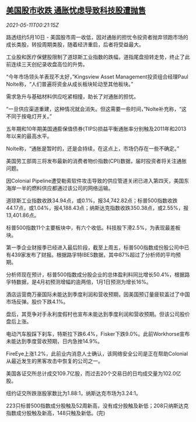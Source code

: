 <!--1620693064000-->
[美国股市收跌 通胀忧虑导致科技股遭抛售](https://cn.reuters.com/article/usa-stocks-0510-mon-idCNKBS2CS00Z)
------

<div><i>2021-05-11T00:21:15Z</i></div><p>路透纽约5月10日 - 美国股市周一收低，因对通胀的担忧令投资者抛弃领跑市场的成长类股，转投周期类股，随着经济重启，后者将受益最大。</p><p>工业股和医疗保健股限制了道琼斯工业指数的跌幅，道指尾盘扭转走势，终止了此前连续三天创纪录收盘高位的升势。</p><p>“今年市场领头羊表现不太好，”Kingsview Asset Management投资组合经理Paul Nolte称，“人们普遍将资金从成长板块轮动至其他板块。”</p><p>需求急升与基础材料供应吃紧相撞，助长了对通胀的担忧。</p><p>“一旦供应渠道重建，这种情况就会消失。但这需要一些时间，”Nolte补充称，“这不同于按电灯开关。”</p><p>五年期和10年期美国通膨保值债券(TIPS)损益平衡通胀率分别触及2011年和2013年以来的最高水平。</p><p>Nolte称，“通胀是暂时的，还是会持续，在这点上，市场仍存在一些不确定。”</p><p>美国劳工部周三将发布最新的消费者物价指数(CPI)数据，届时投资者将关注通胀问题。</p><p>因Colonial Pipeline遭受勒索软件攻击导致的供应管道关闭已进入第四天，美国东海岸一半的燃料供应都通过该公司的网络运输。</p><p>道琼斯工业指数收跌34.94点，或0.1%，报34,742.82点；标普500指数收跌44.17点，或1.04%，报4,188.43点；纳斯达克指数收跌350.38点，或2.55%，报13,401.86点。</p><p>标普500指数11个主要板块中，有六个收低。科技股下滑2.5%，为表现最差板块。</p><p>第一季企业财报季已经进入最后阶段，截至上周五，标普500指数成份股公司中已有439家发布了财报。根据路孚特IBES数据，其中87%超过了分析师的平均预期。</p><p>分析师现在预计，标普500指数成分股企业的总体盈利料同比增长50.4%，根据路孚特数据，是4月初预测增幅的逾两倍，1月1日预测为增长16%。</p><p>酒店运营商万豪国际未能达到季度利润和营收预期，因美国预订量疲软盖过了中国市场反弹。股价下跌4.1%。</p><p>盘后，其竞争对手永利度假村也宣布未能达到季度利润和营收预期。但该公司股价盘后上涨。</p><p>电动汽车股踩下刹车，特斯拉下跌6.4%，Fisker下跌9.0%。此前Workhorse宣布未能达到季度营收预期，日内急挫14.9%。</p><p>FireEye上涨1.2%，此前业内消息人士确认，该网络安全公司是正在帮助Colonial从最近发生的黑客攻击中恢复的公司之一。</p><p>美国各证交所总计成交109.7亿股，而过去20个交易日的日均成交量为102.0亿股。</p><p>纽约证交所跌涨股家数比为1.88:1，纳斯达克市场为3.24:1。</p><p>223只标普500指数成分股触及52周新高，没有成分股触及新低；208只纳斯达克指数成分股触及新高，148只触及新低。(完)</p>

